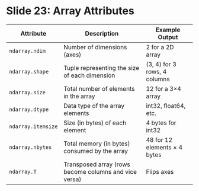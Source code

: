 # Slide 23: Array Attributes

| **Attribute**       | **Description**                                                                 | **Example Output**                     |
|---------------------|--------------------------------------------------------------------------------|----------------------------------------|
| `ndarray.ndim`      | Number of dimensions (axes)                                                    | 2 for a 2D array                       |
| `ndarray.shape`     | Tuple representing the size of each dimension                                  | (3, 4) for 3 rows, 4 columns           |
| `ndarray.size`      | Total number of elements in the array                                          | 12 for a 3×4 array                     |
| `ndarray.dtype`     | Data type of the array elements                                                | int32, float64, etc.                   |
| `ndarray.itemsize`  | Size (in bytes) of each element                                                | 4 bytes for int32                      |
| `ndarray.nbytes`    | Total memory (in bytes) consumed by the array                                  | 48 for 12 elements × 4 bytes           |
| `ndarray.T`         | Transposed array (rows become columns and vice versa)                          | Flips axes                             |